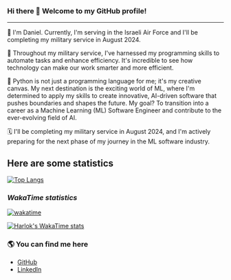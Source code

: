 ### Hi there 👋 Welcome to my GitHub profile!
---
👋 I'm Daniel.
Currently, I'm serving in the Israeli Air Force and I'll be completing my military service in August 2024.

🚀 Throughout my military service, I've harnessed my programming skills to automate tasks and enhance efficiency. It's incredible to see how technology can make our work smarter and more efficient.

🐍 Python is not just a programming language for me; it's my creative canvas. My next destination is the exciting world of ML, where I'm determined to apply my skills to create innovative, AI-driven software that pushes boundaries and shapes the future.
My goal? To transition into a career as a Machine Learning (ML) Software Engineer and contribute to the ever-evolving field of AI.

🗓️ I'll be completing my military service in August 2024, and I'm actively preparing for the next phase of my journey in the ML software industry.

## Here are some statistics

[![Top Langs](https://github-readme-stats.vercel.app/api/top-langs/?username=DanielDekhtyar&layout=donut&hide=Makefile)](https://github.com/anuraghazra/github-readme-stats)  

### _WakaTime statistics_
[![wakatime](https://wakatime.com/badge/user/018af256-e97d-440d-accc-c9b9bc342149.svg)](https://wakatime.com/@018af256-e97d-440d-accc-c9b9bc342149)  

[![Harlok's WakaTime stats](https://github-readme-stats.vercel.app/api/wakatime?username=DanielDekhtyar&layout=compact&hide=JSON,Ezhil,Text,Other)](https://github.com/anuraghazra/github-readme-stats)  

### 🌎 You can find me here 
- [GitHub](https://github.com/DanielDekhtyar)
- [LinkedIn](https://www.linkedin.com/in/daniel-dekhtyar/)


<!--
**DanielDekhtyar/DanielDekhtyar** is a ✨ _special_ ✨ repository because its `README.md` (this file) appears on your GitHub profile.

Here are some ideas to get you started:

- 🔭 I’m currently working on ...
- 🌱 I’m currently learning ...
- 👯 I’m looking to collaborate on ...
- 🤔 I’m looking for help with ...
- 💬 Ask me about ...
- 📫 How to reach me: ...
- 😄 Pronouns: ...
- ⚡ Fun fact: ...
-->
